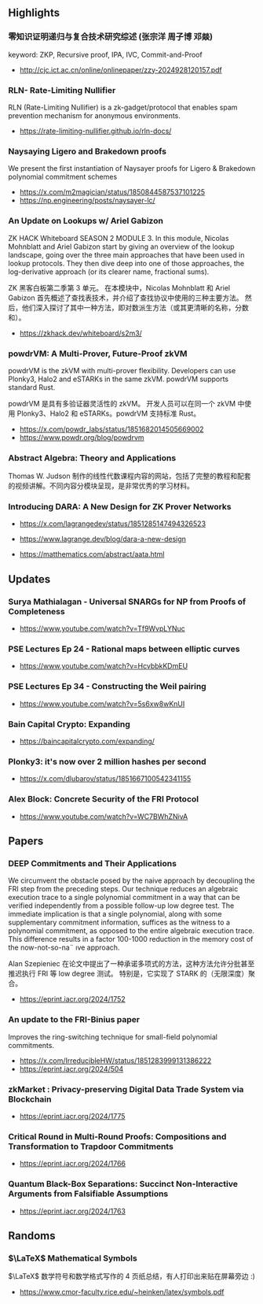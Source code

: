 ## Highlights
### 零知识证明递归与复合技术研究综述 (张宗洋 周子博 邓燚)
keyword: ZKP, Recursive proof, IPA, IVC, Commit-and-Proof 
- <http://cjc.ict.ac.cn/online/onlinepaper/zzy-2024928120157.pdf>
### RLN- Rate-Limiting Nullifier
RLN (Rate-Limiting Nullifier) is a zk-gadget/protocol that enables spam prevention mechanism for anonymous environments.
- <https://rate-limiting-nullifier.github.io/rln-docs/>
### Naysaying Ligero and Brakedown proofs
We present the first instantiation of Naysayer proofs for Ligero & Brakedown polynomial commitment schemes
- <https://x.com/m2magician/status/1850844587537101225>
- <https://np.engineering/posts/naysayer-lc/>
### An Update on Lookups w/ Ariel Gabizon
ZK HACK Whiteboard SEASON 2 MODULE 3. In this module, Nicolas Mohnblatt and Ariel Gabizon start by giving an overview of the lookup landscape, going over the three main approaches that have been used in lookup protocols. They then dive deep into one of those approaches, the log-derivative approach (or its clearer name, fractional sums).

ZK 黑客白板第二季第 3 单元。 在本模块中，Nicolas Mohnblatt 和 Ariel Gabizon 首先概述了查找表技术，并介绍了查找协议中使用的三种主要方法。 然后，他们深入探讨了其中一种方法，即对数派生方法（或其更清晰的名称，分数和）。
- <https://zkhack.dev/whiteboard/s2m3/>
### powdrVM: A Multi-Prover, Future-Proof zkVM 
powdrVM is the zkVM with multi-prover flexibility. Developers can use Plonky3, Halo2 and eSTARKs in the same zkVM. powdrVM supports standard Rust.

powdrVM 是具有多验证器灵活性的 zkVM。 开发人员可以在同一个 zkVM 中使用 Plonky3、Halo2 和 eSTARKs。powdrVM 支持标准 Rust。
- <https://x.com/powdr_labs/status/1851682014505669002>
- <https://www.powdr.org/blog/powdrvm>
### Abstract Algebra: Theory and Applications
Thomas W. Judson 制作的线性代数课程内容的网站，包括了完整的教程和配套的视频讲解。不同内容分模块呈现，是非常优秀的学习材料。
### Introducing DARA: A New Design for ZK Prover Networks
- <https://x.com/lagrangedev/status/1851285147494326523>
- <https://www.lagrange.dev/blog/dara-a-new-design>

- <https://matthematics.com/abstract/aata.html>
## Updates
### Surya Mathialagan - Universal SNARGs for NP from Proofs of Completeness
- <https://www.youtube.com/watch?v=Tf9WvpLYNuc>
### PSE Lectures Ep 24 - Rational maps between elliptic curves
- <https://www.youtube.com/watch?v=HcvbbkKDmEU>
### PSE Lectures Ep 34 - Constructing the Weil pairing
- <https://www.youtube.com/watch?v=5s6xw8wKnUI>
### Bain Capital Crypto: Expanding 
- <https://baincapitalcrypto.com/expanding/>
### Plonky3: it's now over 2 million hashes per second
- <https://x.com/dlubarov/status/1851667100542341155>
### Alex Block: Concrete Security of the FRI Protocol
- <https://www.youtube.com/watch?v=WC7BWhZNivA>

## Papers
### DEEP Commitments and Their Applications
We circumvent the obstacle posed by the naive approach by decoupling the FRI step from the preceding steps. Our technique reduces an algebraic execution trace to a single polynomial commitment in a way that can be verified independently from a possible follow-up low degree test. The immediate implication is that a single polynomial, along with some supplementary commitment information, suffices as the witness to a polynomial commitment, as opposed to the entire algebraic execution trace. This difference results in a factor 100-1000 reduction in the memory cost of the now-not-so-na¨ ıve approach.

Alan Szepieniec 在论文中提出了一种承诺多项式的方法，这种方法允许分批甚至推迟执行 FRI 等 low degree 测试。 特别是，它实现了 STARK 的（无限深度）聚合。
- <https://eprint.iacr.org/2024/1752>
### An update to the FRI-Binius paper 
Improves the ring-switching technique for small-field polynomial commitments.
- <https://x.com/IrreducibleHW/status/1851283999131386222>
- <https://eprint.iacr.org/2024/504>
### zkMarket : Privacy-preserving Digital Data Trade System via Blockchain
- <https://eprint.iacr.org/2024/1775>
### Critical Round in Multi-Round Proofs: Compositions and Transformation to Trapdoor Commitments
- <https://eprint.iacr.org/2024/1766>
### Quantum Black-Box Separations: Succinct Non-Interactive Arguments from Falsifiable Assumptions
- <https://eprint.iacr.org/2024/1763>

## Randoms
### $\LaTeX$ Mathematical Symbols
$\LaTeX$ 数学符号和数学格式写作的 4 页纸总结，有人打印出来贴在屏幕旁边 :)
- <https://www.cmor-faculty.rice.edu/~heinken/latex/symbols.pdf>
